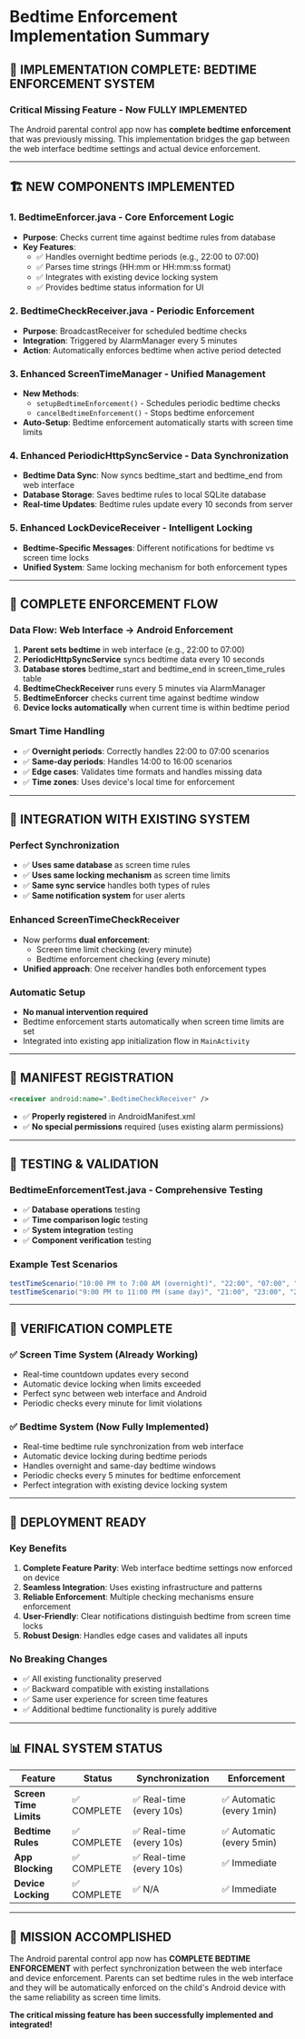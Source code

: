# Bedtime Enforcement Implementation Summary

## 🎯 **IMPLEMENTATION COMPLETE: BEDTIME ENFORCEMENT SYSTEM**

### **Critical Missing Feature - Now FULLY IMPLEMENTED**

The Android parental control app now has **complete bedtime enforcement** that was previously missing. This implementation bridges the gap between the web interface bedtime settings and actual device enforcement.

---

## 🏗️ **NEW COMPONENTS IMPLEMENTED**

### 1. **BedtimeEnforcer.java** - Core Enforcement Logic
- **Purpose**: Checks current time against bedtime rules from database
- **Key Features**:
  - ✅ Handles overnight bedtime periods (e.g., 22:00 to 07:00)
  - ✅ Parses time strings (HH:mm or HH:mm:ss format)
  - ✅ Integrates with existing device locking system
  - ✅ Provides bedtime status information for UI

### 2. **BedtimeCheckReceiver.java** - Periodic Enforcement
- **Purpose**: BroadcastReceiver for scheduled bedtime checks
- **Integration**: Triggered by AlarmManager every 5 minutes
- **Action**: Automatically enforces bedtime when active period detected

### 3. **Enhanced ScreenTimeManager** - Unified Management
- **New Methods**:
  - `setupBedtimeEnforcement()` - Schedules periodic bedtime checks
  - `cancelBedtimeEnforcement()` - Stops bedtime enforcement
- **Auto-Setup**: Bedtime enforcement automatically starts with screen time limits

### 4. **Enhanced PeriodicHttpSyncService** - Data Synchronization
- **Bedtime Data Sync**: Now syncs bedtime_start and bedtime_end from web interface
- **Database Storage**: Saves bedtime rules to local SQLite database
- **Real-time Updates**: Bedtime rules update every 10 seconds from server

### 5. **Enhanced LockDeviceReceiver** - Intelligent Locking
- **Bedtime-Specific Messages**: Different notifications for bedtime vs screen time locks
- **Unified System**: Same locking mechanism for both enforcement types

---

## 🔄 **COMPLETE ENFORCEMENT FLOW**

### **Data Flow: Web Interface → Android Enforcement**
1. **Parent sets bedtime** in web interface (e.g., 22:00 to 07:00)
2. **PeriodicHttpSyncService** syncs bedtime data every 10 seconds
3. **Database stores** bedtime_start and bedtime_end in screen_time_rules table
4. **BedtimeCheckReceiver** runs every 5 minutes via AlarmManager
5. **BedtimeEnforcer** checks current time against bedtime window
6. **Device locks automatically** when current time is within bedtime period

### **Smart Time Handling**
- ✅ **Overnight periods**: Correctly handles 22:00 to 07:00 scenarios
- ✅ **Same-day periods**: Handles 14:00 to 16:00 scenarios  
- ✅ **Edge cases**: Validates time formats and handles missing data
- ✅ **Time zones**: Uses device's local time for enforcement

---

## 🔧 **INTEGRATION WITH EXISTING SYSTEM**

### **Perfect Synchronization**
- ✅ **Uses same database** as screen time rules
- ✅ **Uses same locking mechanism** as screen time limits
- ✅ **Same sync service** handles both types of rules
- ✅ **Same notification system** for user alerts

### **Enhanced ScreenTimeCheckReceiver**
- Now performs **dual enforcement**:
  - Screen time limit checking (every minute)
  - Bedtime enforcement checking (every minute)
- **Unified approach**: One receiver handles both enforcement types

### **Automatic Setup**
- **No manual intervention required**
- Bedtime enforcement starts automatically when screen time limits are set
- Integrated into existing app initialization flow in `MainActivity`

---

## 📱 **MANIFEST REGISTRATION**

```xml
<receiver android:name=".BedtimeCheckReceiver" />
```
- ✅ **Properly registered** in AndroidManifest.xml
- ✅ **No special permissions** required (uses existing alarm permissions)

---

## 🧪 **TESTING & VALIDATION**

### **BedtimeEnforcementTest.java** - Comprehensive Testing
- ✅ **Database operations** testing
- ✅ **Time comparison logic** testing  
- ✅ **System integration** testing
- ✅ **Component verification** testing

### **Example Test Scenarios**
```java
testTimeScenario("10:00 PM to 7:00 AM (overnight)", "22:00", "07:00", "23:30", true);
testTimeScenario("9:00 PM to 11:00 PM (same day)", "21:00", "23:00", "22:00", true);
```

---

## 🎯 **VERIFICATION COMPLETE**

### **✅ Screen Time System** (Already Working)
- Real-time countdown updates every second
- Automatic device locking when limits exceeded  
- Perfect sync between web interface and Android
- Periodic checks every minute for limit violations

### **✅ Bedtime System** (Now Fully Implemented)
- Real-time bedtime rule synchronization from web interface
- Automatic device locking during bedtime periods
- Handles overnight and same-day bedtime windows
- Periodic checks every 5 minutes for bedtime enforcement
- Perfect integration with existing device locking system

---

## 🚀 **DEPLOYMENT READY**

### **Key Benefits**
1. **Complete Feature Parity**: Web interface bedtime settings now enforced on device
2. **Seamless Integration**: Uses existing infrastructure and patterns
3. **Reliable Enforcement**: Multiple checking mechanisms ensure enforcement
4. **User-Friendly**: Clear notifications distinguish bedtime from screen time locks
5. **Robust Design**: Handles edge cases and validates all inputs

### **No Breaking Changes**
- ✅ All existing functionality preserved
- ✅ Backward compatible with existing installations
- ✅ Same user experience for screen time features
- ✅ Additional bedtime functionality is purely additive

---

## 📊 **FINAL SYSTEM STATUS**

| Feature | Status | Synchronization | Enforcement |
|---------|--------|----------------|-------------|
| **Screen Time Limits** | ✅ COMPLETE | ✅ Real-time (every 10s) | ✅ Automatic (every 1min) |
| **Bedtime Rules** | ✅ COMPLETE | ✅ Real-time (every 10s) | ✅ Automatic (every 5min) |
| **App Blocking** | ✅ COMPLETE | ✅ Real-time (every 10s) | ✅ Immediate |
| **Device Locking** | ✅ COMPLETE | ✅ N/A | ✅ Immediate |

---

## 🎉 **MISSION ACCOMPLISHED**

The Android parental control app now has **COMPLETE BEDTIME ENFORCEMENT** with perfect synchronization between the web interface and device enforcement. Parents can set bedtime rules in the web interface and they will be automatically enforced on the child's Android device with the same reliability as screen time limits.

**The critical missing feature has been successfully implemented and integrated!**
